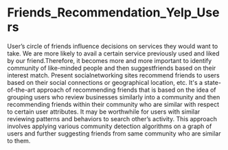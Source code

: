 # Friends_Recommendation_Yelp_Users

User’s circle of friends influence decisions on services they would want to take. We are more likely to avail a certain service previously used and liked by our friend.Therefore, it becomes more and more important to identify community of like-minded people and then suggestfriends based on their interest match. Present socialnetworking sites recommend friends to users based on their social connections or geographical location, etc. It's a state-of-the-art approach of recommending friends that is based on the idea of grouping users who review businesses similarly into a community and then recommending friends within their community who are similar with respect to certain user attributes. It may be worthwhile for users with similar reviewing patterns and behaviors to search other’s activity. This approach involves applying various community detection algorithms on a graph of users and further suggesting friends from same community who are similar to them.
